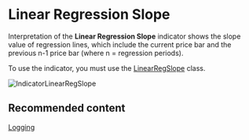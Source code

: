 # Linear Regression Slope

Interpretation of the **Linear Regression Slope** indicator shows the slope value of regression lines, which include the current price bar and the previous n\-1 price bar (where n \= regression periods). 

To use the indicator, you must use the [LinearRegSlope](../api/StockSharp.Algo.Indicators.LinearRegSlope.html) class. 

![IndicatorLinearRegSlope](~/images/IndicatorLinearRegSlope.png)

## Recommended content

[Logging](Logging.md)
